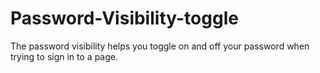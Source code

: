 # Password-Visibility-toggle
 
 The password visibility helps you toggle on and off
 your password when trying to sign in to a page.
